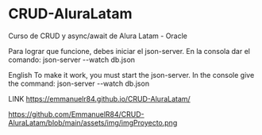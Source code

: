 # CRUD-AluraLatam
Curso de CRUD y async/await de Alura Latam - Oracle

Para lograr que funcione, debes iniciar el json-server. En la consola dar el comando:
 json-server --watch db.json



English
To make it work, you must start the json-server. In the console give the command:
 json-server --watch db.json


LINK
 https://emmanuelr84.github.io/CRUD-AluraLatam/


https://github.com/EmmanuelR84/CRUD-AluraLatam/blob/main/assets/img/imgProyecto.png
